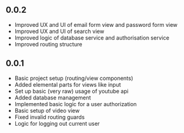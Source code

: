 0.0.2
---------
- Improved UX and UI of email form view and password form view
- Improved UX and UI of search view
- Improved logic of database service and authorisation service
- Improved routing structure

0.0.1
---------
- Basic project setup (routing/view components)
- Added elemental parts for views like input
- Set up basic (very raw) usage of youtube api
- Added database management
- Implemented basic logic for a user authorization
- Basic setup of video view
- Fixed invalid routing guards
- Logic for logging out current user